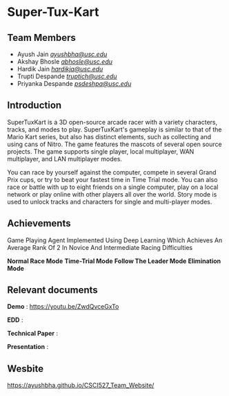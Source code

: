 # Super-Tux-Kart

## Team Members

- Ayush Jain <i>ayushbha@usc.edu</i>
- Akshay Bhosle <i>abhosle@usc.edu</i>
- Hardik Jain <i>hardikja@usc.edu</i>
- Trupti Despande <i>truptich@usc.edu</i>
- Priyanka Despande <i>psdeshpa@usc.edu</i>

## Introduction

SuperTuxKart is a 3D open-source arcade racer with a variety characters, tracks, and modes to play. SuperTuxKart's gameplay is similar to that of the Mario Kart series, but also has distinct elements, such as collecting and using cans of Nitro. The game features the mascots of several open source projects. The game supports single player, local multiplayer, WAN multiplayer, and LAN multiplayer modes.

You can race by yourself against the computer, compete in several Grand Prix cups, or try to beat your fastest time in Time Trial mode. You can also race or battle with up to eight friends on a single computer, play on a local network or play online with other players all over the world. Story mode is used to unlock tracks and characters for single and multi-player modes.


## Achievements

Game Playing Agent Implemented Using Deep Learning Which Achieves An Average Rank Of 2 In Novice And Intermediate Racing Difficulties

**Normal Race Mode**
**Time-Trial Mode**
**Follow The Leader Mode**
**Elimination Mode**


## Relevant documents

**Demo** : https://youtu.be/ZwdQvceGxTo

**EDD** : 

**Technical Paper** : 

**Presentation** : 

## Wesbite

https://ayushbha.github.io/CSCI527_Team_Website/